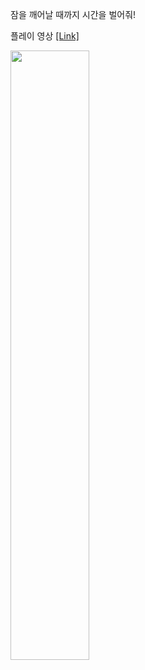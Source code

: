 잠을 깨어날 때까지 시간을 벌어줘!

플레이 영상 [[Link]](https://youtu.be/cIw4dLCMQ5k)

<img width="50%" src="https://github.com/SandyLee-00/WinAPI_Robot/assets/42234609/6598eb49-c5f5-4fb8-bd19-5a5a7801e935"/>
